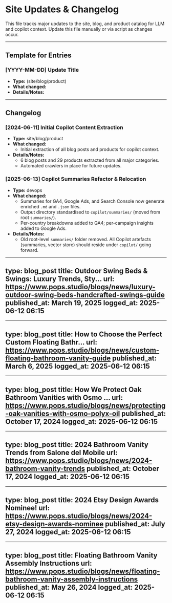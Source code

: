 # Site Updates & Changelog

This file tracks major updates to the site, blog, and product catalog for LLM and copilot context. Update this file manually or via script as changes occur.

---

## Template for Entries

### [YYYY-MM-DD] Update Title
- **Type:** (site/blog/product)
- **What changed:**
- **Details/Notes:**

---

## Changelog

### [2024-06-11] Initial Copilot Content Extraction
- **Type:** site/blog/product
- **What changed:**
  - Initial extraction of all blog posts and products for copilot context.
- **Details/Notes:**
  - 6 blog posts and 29 products extracted from all major categories.
  - Automated crawlers in place for future updates.

### [2025-06-13] Copilot Summaries Refactor & Relocation
- **Type:** devops
- **What changed:**
  - Summaries for GA4, Google Ads, and Search Console now generate enriched `.md` and `.json` files.
  - Output directory standardised to `copilot/summaries/` (moved from root `summaries/`).
  - Per-country breakdowns added to GA4; per-campaign insights added to Google Ads.
- **Details/Notes:**
  - Old root-level `summaries/` folder removed. All Copilot artefacts (summaries, vector store) should reside under `copilot/` going forward.

---
type: blog_post
title: Outdoor Swing Beds & Swings: Luxury Trends, Sty...
url: https://www.pops.studio/blogs/news/luxury-outdoor-swing-beds-handcrafted-swings-guide
published_at: March 19, 2025
logged_at: 2025-06-12 06:15
---

---
type: blog_post
title: How to Choose the Perfect Custom Floating Bathr...
url: https://www.pops.studio/blogs/news/custom-floating-bathroom-vanity-guide
published_at: March 6, 2025
logged_at: 2025-06-12 06:15
---

---
type: blog_post
title: How We Protect Oak Bathroom Vanities with Osmo ...
url: https://www.pops.studio/blogs/news/protecting-oak-vanities-with-osmo-polyx-oil
published_at: October 17, 2024
logged_at: 2025-06-12 06:15
---

---
type: blog_post
title: 2024 Bathroom Vanity Trends from Salone del Mobile
url: https://www.pops.studio/blogs/news/2024-bathroom-vanity-trends
published_at: October 17, 2024
logged_at: 2025-06-12 06:15
---

---
type: blog_post
title: 2024 Etsy Design Awards Nominee!
url: https://www.pops.studio/blogs/news/2024-etsy-design-awards-nominee
published_at: July 27, 2024
logged_at: 2025-06-12 06:15
---

---
type: blog_post
title: Floating Bathroom Vanity Assembly Instructions
url: https://www.pops.studio/blogs/news/floating-bathroom-vanity-assembly-instructions
published_at: May 26, 2024
logged_at: 2025-06-12 06:15
---

